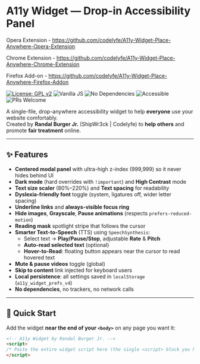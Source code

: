 # A11y Widget — Drop-in Accessibility Panel

Opera Extension - https://github.com/codelyfe/A11y-Widget-Place-Anywhere-Opera-Extension 

Chrome Extension - https://github.com/codelyfe/A11y-Widget-Place-Anywhere-Chrome-Extension

Firefox Add-on - https://github.com/codelyfe/A11y-Widget-Place-Anywhere-Firefox-Addon

[![License: GPL v2](https://img.shields.io/badge/License-GPL_v2-blue.svg)](LICENSE)
![Vanilla JS](https://img.shields.io/badge/JS-vanilla-informational)
![No Dependencies](https://img.shields.io/badge/deps-none-success)
![Accessible](https://img.shields.io/badge/a11y-WCAG%202.1%2B-brightgreen)
![PRs Welcome](https://img.shields.io/badge/PRs-welcome-ff69b4)

A single-file, drop-anywhere accessibility widget to help **everyone** use your website comfortably.  
Created by **Randal Burger Jr.** (ShipWr3ck | Codelyfe) to **help others** and promote **fair treatment** online.

---

## ✨ Features

- **Centered modal panel** with ultra-high z-index (999,999) so it never hides behind UI
- **Dark mode** (hard overrides with `!important`) and **High Contrast** mode
- **Text size scaler** (80%–220%) and **Text spacing** for readability
- **Dyslexia-friendly font** toggle (system, ligatures off, wider letter spacing)
- **Underline links** and **always-visible focus ring**
- **Hide images**, **Grayscale**, **Pause animations** (respects `prefers-reduced-motion`)
- **Reading mask** spotlight stripe that follows the cursor
- **Smarter Text-to-Speech** (TTS) using `SpeechSynthesis`:
  - Select text → **Play/Pause/Stop**, adjustable **Rate** & **Pitch**
  - **Auto-read selected text** (optional)
  - **Hover-to-Read**: floating button appears near the cursor to read hovered text
- **Mute & pause videos** toggle (global)
- **Skip to content** link injected for keyboard users
- **Local persistence**: all settings saved in `localStorage` (`a11y_widget_prefs_v4`)
- **No dependencies**, no trackers, no network calls

---

## 🚀 Quick Start

Add the widget **near the end of your `<body>`** on any page you want it:

```html
<!-- A11y Widget by Randal Burger Jr. -->
<script>
/* Paste the entire widget script here (the single <script> block you have) */
</script>
